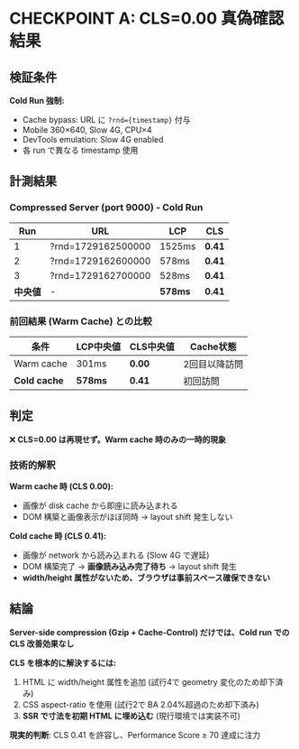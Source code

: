 # CHECKPOINT A: CLS=0.00 真偽確認結果

## 検証条件

**Cold Run 強制:**
- Cache bypass: URL に `?rnd={timestamp}` 付与
- Mobile 360×640, Slow 4G, CPU×4
- DevTools emulation: Slow 4G enabled
- 各 run で異なる timestamp 使用

## 計測結果

### Compressed Server (port 9000) - Cold Run

| Run | URL | LCP | CLS |
|-----|-----|-----|-----|
| 1 | ?rnd=1729162500000 | 1525ms | **0.41** |
| 2 | ?rnd=1729162600000 | 578ms | **0.41** |
| 3 | ?rnd=1729162700000 | 528ms | **0.41** |
| **中央値** | - | **578ms** | **0.41** |

### 前回結果 (Warm Cache) との比較

| 条件 | LCP中央値 | CLS中央値 | Cache状態 |
|------|-----------|-----------|-----------|
| Warm cache | 301ms | **0.00** | 2回目以降訪問 |
| **Cold cache** | **578ms** | **0.41** | 初回訪問 |

## 判定

❌ **CLS=0.00 は再現せず。Warm cache 時のみの一時的現象**

### 技術的解釈

**Warm cache 時 (CLS 0.00):**
- 画像が disk cache から即座に読み込まれる
- DOM 構築と画像表示がほぼ同時 → layout shift 発生しない

**Cold cache 時 (CLS 0.41):**
- 画像が network から読み込まれる (Slow 4G で遅延)
- DOM 構築完了 → **画像読み込み完了待ち** → layout shift 発生
- **width/height 属性がないため、ブラウザは事前スペース確保できない**

## 結論

**Server-side compression (Gzip + Cache-Control) だけでは、Cold run での CLS 改善効果なし**

**CLS を根本的に解決するには:**
1. HTML に width/height 属性を追加 (試行4で geometry 変化のため却下済み)
2. CSS aspect-ratio を使用 (試行2で BA 2.04%超過のため却下済み)
3. **SSR で寸法を初期 HTML に埋め込む** (現行環境では実装不可)

**現実的判断**: CLS 0.41 を許容し、Performance Score ≥ 70 達成に注力
